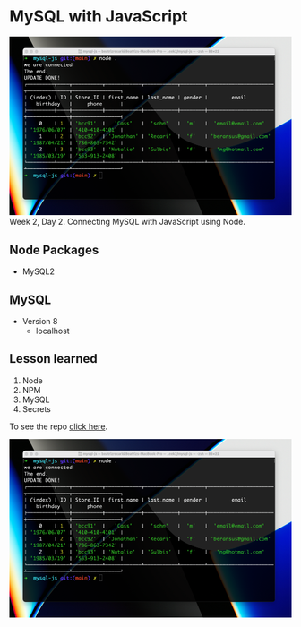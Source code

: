 # MySQL with JavaScript 
![screen shot](./Images/README.webp)
Week 2, Day 2. Connecting MySQL with JavaScript using Node.

## Node Packages
- MySQL2

## MySQL 
- Version 8
    - localhost

## Lesson learned
1. Node
2. NPM
3. MySQL
4. Secrets

To see the repo [click here](https://bocacode.com).

![screen shot](./Images/README.webp)